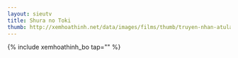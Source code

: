 ```yaml
---
layout: sieutv
title: Shura no Toki
thumb: http://xemhoathinh.net/data/images/films/thumb/truyen-nhan-atula-shura-no-toki-2004.jpg
---
```

{% include xemhoathinh_bo tap="" %} 
